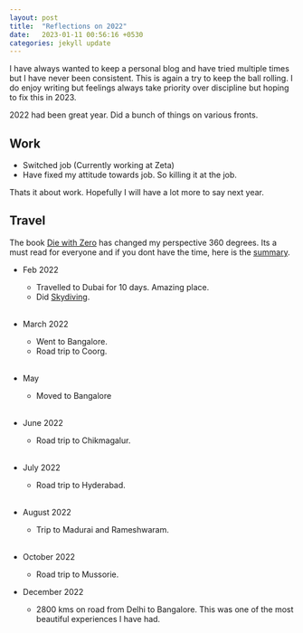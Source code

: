 ```yaml
---
layout: post
title:  "Reflections on 2022"
date:   2023-01-11 00:56:16 +0530
categories: jekyll update
---
```


I have always wanted to keep a personal blog and have tried multiple times but I have never been consistent. This is again a try to keep the ball rolling. I do enjoy writing but feelings always take priority over discipline but hoping to fix this in 2023. 

2022 had been great year. Did a bunch of things on various fronts. 

## Work 
- Switched job (Currently working at Zeta)
- Have fixed my attitude towards job. So killing it at the job. 

Thats it about work. Hopefully I will have a lot more to say next year. 

## Travel 
The book [Die with Zero][Die with Zero] has changed my perspective 360 degrees. Its a must read for everyone and if you dont have the time, here is the [summary][summary]. 
- Feb 2022
    - Travelled to Dubai for 10 days. Amazing place. 
    - Did [Skydiving][Skydiving].
<br/><br/>
- March 2022 
    - Went to Bangalore. 
    - Road trip to Coorg. 
<br/><br/>
- May 
    - Moved to Bangalore 
<br/><br/>
- June 2022
    - Road trip to Chikmagalur.
<br/><br/>
- July 2022
    - Road trip to Hyderabad. 
<br/><br/>
- August 2022
    - Trip to Madurai and Rameshwaram. 
<br/><br/>
- October 2022
    - Road trip to Mussorie. 

- December 2022
    - 2800 kms on road from Delhi to Bangalore. This was one of the most beautiful experiences I have had. 

    
[Die with Zero]: https://www.amazon.in/Die-Zero-Getting-Your-Money/dp/0358099765
[summary]: https://lalitdudheria.substack.com/p/i-want-to-die-with-zero
[Skydiving]: https://www.youtube.com/watch?v=x0um82uEMtU&ab_channel=LalitDudheria  